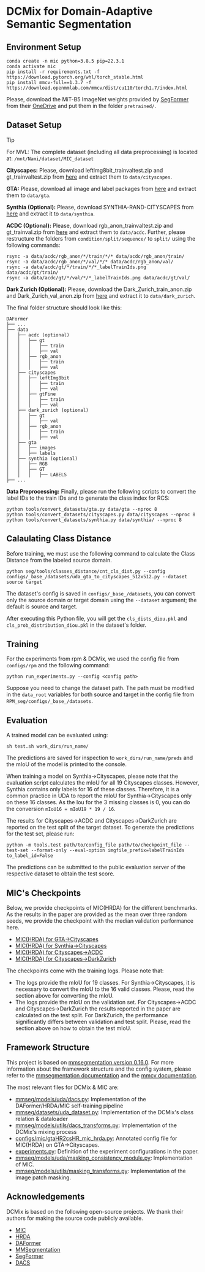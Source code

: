 # DCMix for Domain-Adaptive Semantic Segmentation

## Environment Setup

```shell
conda create -n mic python=3.8.5 pip=22.3.1
conda activate mic
pip install -r requirements.txt -f https://download.pytorch.org/whl/torch_stable.html
pip install mmcv-full==1.3.7 -f https://download.openmmlab.com/mmcv/dist/cu110/torch1.7/index.html
```

Please, download the MiT-B5 ImageNet weights provided by [SegFormer](https://github.com/NVlabs/SegFormer?tab=readme-ov-file#training)
from their [OneDrive](https://connecthkuhk-my.sharepoint.com/:f:/g/personal/xieenze_connect_hku_hk/EvOn3l1WyM5JpnMQFSEO5b8B7vrHw9kDaJGII-3N9KNhrg?e=cpydzZ) and put them in the folder `pretrained/`.

## Dataset Setup

> [!TIP]
> For MVL: The complete dataset (including all data preprocessing) is located at: `/mnt/Nami/dataset/MIC_dataset`

**Cityscapes:** Please, download leftImg8bit_trainvaltest.zip and
gt_trainvaltest.zip from [here](https://www.cityscapes-dataset.com/downloads/)
and extract them to `data/cityscapes`.

**GTA:** Please, download all image and label packages from
[here](https://download.visinf.tu-darmstadt.de/data/from_games/) and extract
them to `data/gta`.

**Synthia (Optional):** Please, download SYNTHIA-RAND-CITYSCAPES from
[here](http://synthia-dataset.net/downloads/) and extract it to `data/synthia`.

**ACDC (Optional):** Please, download rgb_anon_trainvaltest.zip and
gt_trainval.zip from [here](https://acdc.vision.ee.ethz.ch/download) and
extract them to `data/acdc`. Further, please restructure the folders from
`condition/split/sequence/` to `split/` using the following commands:

```shell
rsync -a data/acdc/rgb_anon/*/train/*/* data/acdc/rgb_anon/train/
rsync -a data/acdc/rgb_anon/*/val/*/* data/acdc/rgb_anon/val/
rsync -a data/acdc/gt/*/train/*/*_labelTrainIds.png data/acdc/gt/train/
rsync -a data/acdc/gt/*/val/*/*_labelTrainIds.png data/acdc/gt/val/
```

**Dark Zurich (Optional):** Please, download the Dark_Zurich_train_anon.zip
and Dark_Zurich_val_anon.zip from
[here](https://www.trace.ethz.ch/publications/2019/GCMA_UIoU/) and extract it
to `data/dark_zurich`.

The final folder structure should look like this:

```none
DAFormer
├── ...
├── data
│   ├── acdc (optional)
│   │   ├── gt
│   │   │   ├── train
│   │   │   ├── val
│   │   ├── rgb_anon
│   │   │   ├── train
│   │   │   ├── val
│   ├── cityscapes
│   │   ├── leftImg8bit
│   │   │   ├── train
│   │   │   ├── val
│   │   ├── gtFine
│   │   │   ├── train
│   │   │   ├── val
│   ├── dark_zurich (optional)
│   │   ├── gt
│   │   │   ├── val
│   │   ├── rgb_anon
│   │   │   ├── train
│   │   │   ├── val
│   ├── gta
│   │   ├── images
│   │   ├── labels
│   ├── synthia (optional)
│   │   ├── RGB
│   │   ├── GT
│   │   │   ├── LABELS
├── ...
```

**Data Preprocessing:** Finally, please run the following scripts to convert the label IDs to the
train IDs and to generate the class index for RCS:

```shell
python tools/convert_datasets/gta.py data/gta --nproc 8
python tools/convert_datasets/cityscapes.py data/cityscapes --nproc 8
python tools/convert_datasets/synthia.py data/synthia/ --nproc 8
```

## Calaulating Class Distance
Before training, we must use the following command to calculate the Class Distance from the labeled source domain.

```shell
python seg/tools/classes_distance/cnt_cls_dist.py --config configs/_base_/datasets/uda_gta_to_cityscapes_512x512.py --dataset source target
```

The dataset's config is saved in `configs/_base_/datasets`, you can convert only the source domain or target domain using the `--dataset` argument; the default is source and target.

After executing this Python file, you will get the `cls_dists_diou.pkl` and `cls_prob_distribution_diou.pkl` in the dataset's folder.

## Training
For the experiments from rpm & DCMix, we used the config file from `configs/rpm` and the following command:

```shell
python run_experiments.py --config <config path>
```

Suppose you need to change the dataset path. The path must be modified in the `data_root` variables for both source and target in the config file from `RPM_seg/configs/_base_/datasets`.

## Evaluation

A trained model can be evaluated using:

```shell
sh test.sh work_dirs/run_name/
```

The predictions are saved for inspection to
`work_dirs/run_name/preds`
and the mIoU of the model is printed to the console.

When training a model on Synthia→Cityscapes, please note that the
evaluation script calculates the mIoU for all 19 Cityscapes classes. However,
Synthia contains only labels for 16 of these classes. Therefore, it is a common
practice in UDA to report the mIoU for Synthia→Cityscapes only on these 16
classes. As the Iou for the 3 missing classes is 0, you can do the conversion
`mIoU16 = mIoU19 * 19 / 16`.

The results for Cityscapes→ACDC and Cityscapes→DarkZurich are reported on
the test split of the target dataset. To generate the predictions for the test
set, please run:

```shell
python -m tools.test path/to/config_file path/to/checkpoint_file --test-set --format-only --eval-option imgfile_prefix=labelTrainIds to_label_id=False
```

The predictions can be submitted to the public evaluation server of the
respective dataset to obtain the test score.

## MIC's Checkpoints

Below, we provide checkpoints of MIC(HRDA) for the different benchmarks.
As the results in the paper are provided as the mean over three random
seeds, we provide the checkpoint with the median validation performance here.

* [MIC(HRDA) for GTA→Cityscapes](https://drive.google.com/file/d/1p_Ytxmj8EckYsq6SdZNZJNC3sgxVRn2d/view?usp=sharing)
* [MIC(HRDA) for Synthia→Cityscapes](https://drive.google.com/file/d/1-Ed0Z2APrhIdsuQTOWXNlZwJJ9Yr2-Vu/view?usp=sharing)
* [MIC(HRDA) for Cityscapes→ACDC](https://drive.google.com/file/d/10RNOAyUY5nYKzIIbNTie458r9etzfvtc/view?usp=share_link)
* [MIC(HRDA) for Cityscapes→DarkZurich](https://drive.google.com/file/d/1HXIwLULUsspBG4U1UAd7OQnDq1G33aTA/view?usp=sharing)

The checkpoints come with the training logs. Please note that:

* The logs provide the mIoU for 19 classes. For Synthia→Cityscapes, it is
  necessary to convert the mIoU to the 16 valid classes. Please, read the
  section above for converting the mIoU.
* The logs provide the mIoU on the validation set. For Cityscapes→ACDC and
  Cityscapes→DarkZurich the results reported in the paper are calculated on the
  test split. For DarkZurich, the performance significantly differs between
  validation and test split. Please, read the section above on how to obtain
  the test mIoU.

## Framework Structure

This project is based on [mmsegmentation version 0.16.0](https://github.com/open-mmlab/mmsegmentation/tree/v0.16.0).
For more information about the framework structure and the config system,
please refer to the [mmsegmentation documentation](https://mmsegmentation.readthedocs.io/en/latest/index.html)
and the [mmcv documentation](https://mmcv.readthedocs.ihttps://arxiv.org/abs/2007.08702o/en/v1.3.7/index.html).

The most relevant files for DCMix & MIC are:

* [mmseg/models/uda/dacs.py](mmseg/models/uda/dacs.py):
  Implementation of the DAFormer/HRDA/MIC self-training pipeline
* [mmseg/datasets/uda_dataset.py](mmseg/datasets/uda_dataset.py): Implementation of the DCMix's class relation & dataloader
* [mmseg/models/utils/dacs_transforms.py](mmseg/models/utils/dacs_transforms.py): Implementation of the DCMix's mixing process
* [configs/mic/gtaHR2csHR_mic_hrda.py](configs/mic/gtaHR2csHR_mic_hrda.py):
  Annotated config file for MIC(HRDA) on GTA→Cityscapes.
* [experiments.py](experiments.py): Definition of the experiment configurations in the paper.
* [mmseg/models/uda/masking_consistency_module.py](mmseg/models/uda/masking_consistency_module.py): Implementation of MIC.
* [mmseg/models/utils/masking_transforms.py](mmseg/models/utils/masking_transforms.py): Implementation of the image patch masking.


## Acknowledgements

DCMix is based on the following open-source projects. We thank their
authors for making the source code publicly available.

* [MIC](https://github.com/lhoyer/MIC)
* [HRDA](https://github.com/lhoyer/HRDA)
* [DAFormer](https://github.com/lhoyer/DAFormer)
* [MMSegmentation](https://github.com/open-mmlab/mmsegmentation)
* [SegFormer](https://github.com/NVlabs/SegFormer)
* [DACS](https://github.com/vikolss/DACS)
